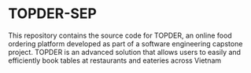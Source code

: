 # TOPDER-SEP
This repository contains the source code for TOPDER, an online food ordering platform developed as part of a software engineering capstone project. TOPDER is an advanced solution that allows users to easily and efficiently book tables at restaurants and eateries across Vietnam
